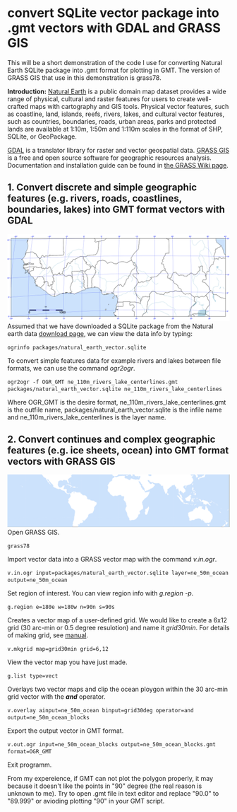 # convert SQLite vector package into .gmt vectors with GDAL and GRASS GIS

This will be a short demonstration of the code I use for converting Natural Earth SQLite package into .gmt format for plotting in GMT. The version of GRASS GIS that use in this demonstration is grass78. 

**Introduction:** 
[Natural Earth](https://www.naturalearthdata.com) is a public domain map dataset provides a wide range of physical, cultural and raster features for users to create well-crafted maps with cartography and GIS tools. Physical vector features, such as coastline, land, islands, reefs, rivers, lakes, and cultural vector features, such as countries, boundaries, roads, urban areas, parks and protected lands are available at 1:10m, 1:50m and 1:110m scales in the format of SHP, SQLite, or GeoPackage. 

[GDAL](https://gdal.org) is a translator library for raster and vector geospatial data. [GRASS GIS](https://grass.osgeo.org) is a free and open source software for geographic resources analysis. Documentation and installation guide can be found in [the GRASS Wiki page](https://grasswiki.osgeo.org/wiki/GRASS-Wiki). 

## 1.	Convert discrete and simple geographic features (e.g. rivers, roads, coastlines, boundaries, lakes) into GMT format vectors with GDAL
![Alt text](Figures/rivers_boundaries.png)
Assumed that we have downloaded a SQLite package from the Natural earth data [download page](https://www.naturalearthdata.com/downloads/ ), we can view the data info by typing: 
```
ogrinfo packages/natural_earth_vector.sqlite 
```
To convert simple features data for example rivers and lakes between file formats, we can use the command *ogr2ogr*. 
```
ogr2ogr -f OGR_GMT ne_110m_rivers_lake_centerlines.gmt packages/natural_earth_vector.sqlite ne_110m_rivers_lake_centerlines
```
Where OGR_GMT is the desire format, ne_110m_rivers_lake_centerlines.gmt is the outfile name, packages/natural_earth_vector.sqlite is the infile name and ne_110m_rivers_lake_centerlines is the  layer name. 

## 2.	Convert continues and complex geographic features (e.g. ice sheets, ocean) into GMT format vectors with GRASS GIS
![Alt text](Figures/ocean_polygon.png)
Open GRASS GIS.
```
grass78
```
Import vector data into a GRASS vector map with the command *v.in.ogr*. 
```
v.in.ogr input=packages/natural_earth_vector.sqlite layer=ne_50m_ocean output=ne_50m_ocean
```
Set region of interest. You can view region info with *g.region -p*. 
```
g.region e=180e w=180w n=90n s=90s
```
Creates a vector map of a user-defined grid. We would like to create a 6x12 grid (30 arc-min or 0.5 degree resulotion) and name it *grid30min*. For details of making grid, see [manual](https://grass.osgeo.org/grass80/manuals/v.mkgrid.html). 
```
v.mkgrid map=grid30min grid=6,12
```
View the vector map you have just made. 
```
g.list type=vect
```
Overlays two vector maps and clip the ocean ploygon within the 30 arc-min grid vector with the ***and*** operator. 
```
v.overlay ainput=ne_50m_ocean binput=grid30deg operator=and output=ne_50m_ocean_blocks
```
Export the output vector in GMT format. 
```
v.out.ogr input=ne_50m_ocean_blocks output=ne_50m_ocean_blocks.gmt format=OGR_GMT
```
Exit programm.

From my expereience, if GMT can not plot the polygon properly, it may because it doesn't like the points in "90" degree (the real reason is unknown to me). Try to open .gmt file in text editor and replace "90.0" to "89.999" or avioding plotting "90" in your GMT script. 


